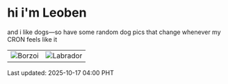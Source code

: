 # hi i'm Leoben

and i like dogs—so have some random dog pics that change whenever my CRON feels like it

|  |  |
|--------|----------|
| ![Borzoi](https://random-dog-vercel.vercel.app/api/random-borzoi?v=1760644850) | ![Labrador](https://random-dog-vercel.vercel.app/api/random-labrador?v=1760644850) |

Last updated: 2025-10-17 04:00 PHT
